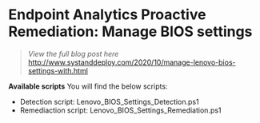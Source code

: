 # Endpoint Analytics Proactive Remediation: Manage BIOS settings

> *View the full blog post here*
http://www.systanddeploy.com/2020/10/manage-lenovo-bios-settings-with.html

**Available scripts**
You will find the below scripts:
- Detection script: Lenovo_BIOS_Settings_Detection.ps1
- Remediaction script: Lenovo_BIOS_Settings_Remediation.ps1
